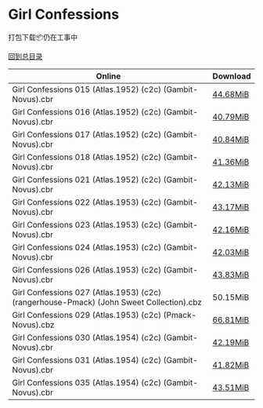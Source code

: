 # Girl Confessions

打包下载📦仍在工事中

[回到总目录](/Catalogs.md)







Online | Download
--- | ---
Girl Confessions 015 (Atlas.1952) (c2c) (Gambit-Novus).cbr | [44.68MiB](https://pan.baidu.com/s/1c21xEs4#list/path=%2FNovus%20-%20Week%20of%202017%20Q1%2FNovus%20-%20Week%20of%202017-01-04%2F%E3%82%BB%E3%82%BD%E3%82%BB%E3%82%AF%E3%82%A4%E3%82%AD%E3%82%B5%E3%82%B3%E3%82%A4%E3%82%B3%E3%82%B9%E3%82%B1%E3%82%AB%E3%82%AA%E3%82%A2%E3%82%BB%E3%82%BB%E3%82%A4%E3%82%AF%E3%82%AA%E3%82%AA%E3%82%A2%E3%82%A2%E3%82%BB%E3%82%B3%E3%82%A2%E3%82%A4%E3%82%B9%E3%82%AF%E3%82%AA%E3%82%A2%E3%82%AB&parentPath=%2FNovus%20-%20Week%20of%202017%20Q1)
Girl Confessions 016 (Atlas.1952) (c2c) (Gambit-Novus).cbr | [40.79MiB](https://pan.baidu.com/s/1o8iOO7g#list/path=%2FNovus%20-%20Week%20of%202016%20Q4%2FNovus%20-%20Week%20of%202016-12-14%2F%E3%82%AB%E3%82%AD%E3%82%AD%E3%82%B1%E3%82%AF%E3%82%B9%E3%82%B5%E3%82%A4%E3%82%BB%E3%82%B1%E3%82%A2%E3%82%AA%E3%82%A2%E3%82%BF%E3%82%A2%E3%82%A6%E3%82%A4%E3%82%B9%E3%82%B5%E3%82%B5%E3%82%AF%E3%82%A8%E3%82%B9%E3%82%B9%E3%82%AF%E3%82%B3%E3%82%AF%E3%82%AB%E3%82%B9%E3%82%B3%E3%82%A4%E3%82%B5&parentPath=%2FNovus%20-%20Week%20of%202016%20Q4)
Girl Confessions 017 (Atlas.1952) (c2c) (Gambit-Novus).cbr | [40.84MiB](https://pan.baidu.com/s/1kVMk64B#list/path=%2FNovus%20-%20Week%20of%202016%20Q4%2FNovus%20-%20Week%20of%202016-10-12%2F%E3%82%AA%E3%82%A8%E3%82%AD%E3%82%BD%E3%82%BB%E3%82%B7%E3%82%BD%E3%82%B9%E3%82%A4%E3%82%BB%E3%82%AB%E3%82%A8%E3%82%A8%E3%82%B3%E3%82%B1%E3%82%B3%E3%82%AF%E3%82%BF%E3%82%B7%E3%82%B1%E3%82%AA%E3%82%B9%E3%82%AB%E3%82%B9%E3%82%BF%E3%82%AD%E3%82%B9%E3%82%B1%E3%82%BB%E3%82%A8%E3%82%BB%E3%82%AF&parentPath=%2FNovus%20-%20Week%20of%202016%20Q4)
Girl Confessions 018 (Atlas.1952) (c2c) (Gambit-Novus).cbr | [41.36MiB](https://pan.baidu.com/s/1c2LcShU#list/path=%2FNovus%20-%20Week%20of%202016%20Q4%2FNovus%20-%20Week%20of%202016-11-23%2F%E3%82%B9%E3%82%AB%E3%82%B7%E3%82%A8%E3%82%A6%E3%82%AF%E3%82%A2%E3%82%B5%E3%82%AA%E3%82%A2%E3%82%AF%E3%82%A2%E3%82%B5%E3%82%AA%E3%82%A6%E3%82%B1%E3%82%A8%E3%82%AD%E3%82%AA%E3%82%AA%E3%82%B1%E3%82%A8%E3%82%BF%E3%82%A8%E3%82%A2%E3%82%B3%E3%82%A2%E3%82%AB%E3%82%A4%E3%82%A4%E3%82%B5%E3%82%A2&parentPath=%2FNovus%20-%20Week%20of%202016%20Q4)
Girl Confessions 021 (Atlas.1952) (c2c) (Gambit-Novus).cbr | [42.13MiB](https://pan.baidu.com/s/1kVMk64B#list/path=%2FNovus%20-%20Week%20of%202016%20Q4%2FNovus%20-%20Week%20of%202016-10-12%2F%E3%82%B7%E3%82%A4%E3%82%BB%E3%82%B5%E3%82%AD%E3%82%B5%E3%82%B3%E3%82%AA%E3%82%BF%E3%82%A2%E3%82%B3%E3%82%B7%E3%82%AD%E3%82%AB%E3%82%A6%E3%82%B5%E3%82%B7%E3%82%B9%E3%82%BF%E3%82%BB%E3%82%B5%E3%82%B3%E3%82%B9%E3%82%AD%E3%82%BF%E3%82%B1%E3%82%B3%E3%82%AF%E3%82%A4%E3%82%AF%E3%82%AD%E3%82%AF&parentPath=%2FNovus%20-%20Week%20of%202016%20Q4)
Girl Confessions 022 (Atlas.1953) (c2c) (Gambit-Novus).cbr | [43.17MiB](https://pan.baidu.com/s/1kVMk64B#list/path=%2FNovus%20-%20Week%20of%202016%20Q4%2FNovus%20-%20Week%20of%202016-10-12%2F%E3%82%A8%E3%82%B7%E3%82%A2%E3%82%BF%E3%82%AB%E3%82%BF%E3%82%AB%E3%82%B1%E3%82%AA%E3%82%BD%E3%82%BB%E3%82%BD%E3%82%BB%E3%82%B1%E3%82%BF%E3%82%B1%E3%82%AB%E3%82%BB%E3%82%A4%E3%82%BB%E3%82%A4%E3%82%A8%E3%82%AA%E3%82%AA%E3%82%B5%E3%82%B1%E3%82%AD%E3%82%B3%E3%82%A4%E3%82%A4%E3%82%A8%E3%82%AB&parentPath=%2FNovus%20-%20Week%20of%202016%20Q4)
Girl Confessions 023 (Atlas.1953) (c2c) (Gambit-Novus).cbr | [42.16MiB](https://pan.baidu.com/s/1kVMk64B#list/path=%2FNovus%20-%20Week%20of%202016%20Q4%2FNovus%20-%20Week%20of%202016-10-12%2F%E3%82%AA%E3%82%B7%E3%82%BF%E3%82%A8%E3%82%BF%E3%82%B9%E3%82%B5%E3%82%B3%E3%82%AA%E3%82%AB%E3%82%B9%E3%82%A8%E3%82%A4%E3%82%AB%E3%82%B5%E3%82%BF%E3%82%AB%E3%82%B9%E3%82%A4%E3%82%AA%E3%82%A4%E3%82%B7%E3%82%A8%E3%82%BF%E3%82%BF%E3%82%AF%E3%82%B3%E3%82%AF%E3%82%B3%E3%82%B3%E3%82%AA%E3%82%BD&parentPath=%2FNovus%20-%20Week%20of%202016%20Q4)
Girl Confessions 024 (Atlas.1953) (c2c) (Gambit-Novus).cbr | [42.03MiB](https://pan.baidu.com/s/1c2NKE4o#list/path=%2FNovus%20-%20Week%20of%202016%20Q4%2FNovus%20-%20Week%20of%202016-10-05%2F%E3%82%B7%E3%82%AB%E3%82%B1%E3%82%B9%E3%82%A6%E3%82%BF%E3%82%AD%E3%82%A4%E3%82%AA%E3%82%A4%E3%82%AD%E3%82%BB%E3%82%AD%E3%82%B9%E3%82%AB%E3%82%A8%E3%82%B5%E3%82%B7%E3%82%A4%E3%82%AA%E3%82%BD%E3%82%B7%E3%82%A6%E3%82%BD%E3%82%A6%E3%82%AA%E3%82%A8%E3%82%AB%E3%82%B3%E3%82%B9%E3%82%BD%E3%82%B7&parentPath=%2FNovus%20-%20Week%20of%202016%20Q4)
Girl Confessions 026 (Atlas.1953) (c2c) (Gambit-Novus).cbr | [43.83MiB](https://pan.baidu.com/s/1c21xEs4#list/path=%2FNovus%20-%20Week%20of%202017%20Q1%2FNovus%20-%20Week%20of%202017-01-04%2F%E3%82%B5%E3%82%BB%E3%82%B7%E3%82%AF%E3%82%B3%E3%82%AA%E3%82%AA%E3%82%BD%E3%82%A2%E3%82%BF%E3%82%B7%E3%82%AF%E3%82%B5%E3%82%B1%E3%82%A8%E3%82%BB%E3%82%B1%E3%82%A4%E3%82%BD%E3%82%A4%E3%82%BF%E3%82%B7%E3%82%A6%E3%82%B5%E3%82%AB%E3%82%A4%E3%82%AB%E3%82%AD%E3%82%A4%E3%82%B1%E3%82%B5%E3%82%A4&parentPath=%2FNovus%20-%20Week%20of%202017%20Q1)
Girl Confessions 027 (Atlas.1953) (c2c) (rangerhouse-Pmack) (John Sweet Collection).cbz | 50.15MiB
Girl Confessions 029 (Atlas.1953) (c2c) (Pmack-Novus).cbz | [66.81MiB](https://pan.baidu.com/s/1i5y8bv3#list/path=%2FNovus%20-%20Week%20of%202016%20Q3%2FNovus%20-%20Week%20of%202016-08-24%2F%E3%82%A4%E3%82%AF%E3%82%A8%E3%82%BD%E3%82%BB%E3%82%BB%E3%82%B5%E3%82%A8%E3%82%A8%E3%82%BF%E3%82%AD%E3%82%B7%E3%82%B5%E3%82%A4%E3%82%AD%E3%82%B9%E3%82%B3%E3%82%BB%E3%82%A6%E3%82%AF%E3%82%A4%E3%82%A6%E3%82%B3%E3%82%BB%E3%82%B7%E3%82%A6%E3%82%B7%E3%82%AD%E3%82%AF%E3%82%A6%E3%82%AD%E3%82%AA&parentPath=%2FNovus%20-%20Week%20of%202016%20Q3)
Girl Confessions 030 (Atlas.1954) (c2c) (Gambit-Novus).cbr | [42.19MiB](https://pan.baidu.com/s/1eS2bRfO#list/path=%2FNovus%20-%20Week%20of%202016%20Q3%2FNovus%20-%20Week%20of%202016-08-17%2F%E3%82%BD%E3%82%B3%E3%82%BB%E3%82%A2%E3%82%B1%E3%82%A8%E3%82%A2%E3%82%B9%E3%82%BF%E3%82%B5%E3%82%B3%E3%82%A8%E3%82%A4%E3%82%A2%E3%82%B1%E3%82%B9%E3%82%BD%E3%82%AF%E3%82%BB%E3%82%A6%E3%82%B3%E3%82%BF%E3%82%A6%E3%82%BD%E3%82%B7%E3%82%A8%E3%82%B3%E3%82%B5%E3%82%B5%E3%82%AF%E3%82%AA%E3%82%BD&parentPath=%2FNovus%20-%20Week%20of%202016%20Q3)
Girl Confessions 031 (Atlas.1954) (c2c) (Gambit-Novus).cbr | [41.82MiB](https://pan.baidu.com/s/1eS2bRfO#list/path=%2FNovus%20-%20Week%20of%202016%20Q3%2FNovus%20-%20Week%20of%202016-08-17%2F%E3%82%A2%E3%82%A8%E3%82%BB%E3%82%AA%E3%82%AF%E3%82%B3%E3%82%AD%E3%82%B9%E3%82%AA%E3%82%A6%E3%82%BD%E3%82%B3%E3%82%B3%E3%82%A2%E3%82%B5%E3%82%B7%E3%82%AB%E3%82%B1%E3%82%B5%E3%82%BF%E3%82%B5%E3%82%A6%E3%82%B3%E3%82%BF%E3%82%AF%E3%82%B1%E3%82%A8%E3%82%BD%E3%82%A2%E3%82%AD%E3%82%AA%E3%82%A2&parentPath=%2FNovus%20-%20Week%20of%202016%20Q3)
Girl Confessions 035 (Atlas.1954) (c2c) (Gambit-Novus).cbr | [43.51MiB](https://pan.baidu.com/s/1eS2bRfO#list/path=%2FNovus%20-%20Week%20of%202016%20Q3%2FNovus%20-%20Week%20of%202016-08-17%2F%E3%82%AB%E3%82%B1%E3%82%BF%E3%82%AB%E3%82%AF%E3%82%A2%E3%82%BD%E3%82%AA%E3%82%AA%E3%82%A8%E3%82%BD%E3%82%AB%E3%82%B9%E3%82%A2%E3%82%A6%E3%82%B5%E3%82%B3%E3%82%B7%E3%82%B7%E3%82%A4%E3%82%AD%E3%82%B1%E3%82%B1%E3%82%B7%E3%82%BF%E3%82%BF%E3%82%B5%E3%82%AF%E3%82%AB%E3%82%B1%E3%82%B3%E3%82%AA&parentPath=%2FNovus%20-%20Week%20of%202016%20Q3)